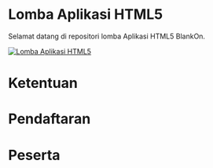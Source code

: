 # Lomba Aplikasi HTML5

Selamat datang di repositori lomba Aplikasi HTML5 BlankOn.

[![Lomba Aplikasi HTML5](https://cldup.com/do5bjx1B1O.png)](https://docs.google.com/forms/d/11cuv02e7ZO98_yySpx0jccEBCGzYTVCR648DXQb6GY8/viewform)

# Ketentuan

# Pendaftaran

# Peserta
